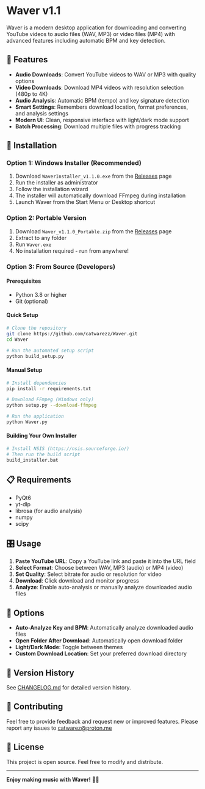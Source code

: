 # Waver v1.1

Waver is a modern desktop application for downloading and converting YouTube videos to audio files (WAV, MP3) or video files (MP4) with advanced features including automatic BPM and key detection.

## 🎵 Features

- **Audio Downloads**: Convert YouTube videos to WAV or MP3 with quality options
- **Video Downloads**: Download MP4 videos with resolution selection (480p to 4K)
- **Audio Analysis**: Automatic BPM (tempo) and key signature detection
- **Smart Settings**: Remembers download location, format preferences, and analysis settings
- **Modern UI**: Clean, responsive interface with light/dark mode support
- **Batch Processing**: Download multiple files with progress tracking

## 🚀 Installation

### Option 1: Windows Installer (Recommended)
1. Download `WaverInstaller_v1.1.0.exe` from the [Releases](https://github.com/catwarezz/Waver/releases) page
2. Run the installer as administrator
3. Follow the installation wizard
4. The installer will automatically download FFmpeg during installation
5. Launch Waver from the Start Menu or Desktop shortcut

### Option 2: Portable Version
1. Download `Waver_v1.1.0_Portable.zip` from the [Releases](https://github.com/catwarezz/Waver/releases) page
2. Extract to any folder
3. Run `Waver.exe`
4. No installation required - run from anywhere!

### Option 3: From Source (Developers)

#### Prerequisites
- Python 3.8 or higher
- Git (optional)

#### Quick Setup
```bash
# Clone the repository
git clone https://github.com/catwarezz/Waver.git
cd Waver

# Run the automated setup script
python build_setup.py
```

#### Manual Setup
```bash
# Install dependencies
pip install -r requirements.txt

# Download FFmpeg (Windows only)
python setup.py --download-ffmpeg

# Run the application
python Waver.py
```

#### Building Your Own Installer
```bash
# Install NSIS (https://nsis.sourceforge.io/)
# Then run the build script
build_installer.bat
```

## 📋 Requirements

- PyQt6
- yt-dlp
- librosa (for audio analysis)
- numpy
- scipy

## 🎛️ Usage

1. **Paste YouTube URL**: Copy a YouTube link and paste it into the URL field
2. **Select Format**: Choose between WAV, MP3 (audio) or MP4 (video)
3. **Set Quality**: Select bitrate for audio or resolution for video
4. **Download**: Click download and monitor progress
5. **Analyze**: Enable auto-analysis or manually analyze downloaded audio files

## 🔧 Options

- **Auto-Analyze Key and BPM**: Automatically analyze downloaded audio files
- **Open Folder After Download**: Automatically open download folder
- **Light/Dark Mode**: Toggle between themes
- **Custom Download Location**: Set your preferred download directory

## 📝 Version History

See [CHANGELOG.md](CHANGELOG.md) for detailed version history.

## 🤝 Contributing

Feel free to provide feedback and request new or improved features.
Please report any issues to catwarez@proton.me

## 📄 License

This project is open source. Feel free to modify and distribute.

---

**Enjoy making music with Waver!** 🎵✨
